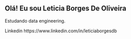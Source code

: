 ## Olá! Eu sou Leticia Borges De Oliveira
Estudando data engineering.
<p> Linkedin https://www.linkedin.com/in/leticiaborgesdb </p>



<!---
LeticiaBorgesDeOliveira/LeticiaBorgesDeOliveira is a ✨ special ✨ repository because its `README.md` (this file) appears on your GitHub profile.
You can click the Preview link to take a look at your changes.
--->
